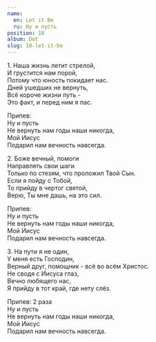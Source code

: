 ```yaml
---
name:
  en: Let it Be
  ru: Ну и пусть
position: 10
album: Dot
slug: 10-let-it-be
---
```


<span class="text-muted outdent">1.</span>
Наша жизнь летит стрелой,  
И грустится нам порой,  
Потому что юность покидает нас.  
Дней ушедших не вернуть,  
Всё короче жизни путь -  
Это факт, и перед ним я пас.

<span class="text-muted">Припев:</span>  
Ну и пусть  
Не вернуть нам годы наши никогда,  
Мой Иисус  
Подарил нам вечность навсегда.

<span class="text-muted outdent">2.</span>
Боже вечный, помоги  
Направлять свои шаги  
Только по стезям, что проложил Твой Сын.  
Если я пойду с Тобой,  
То прийду в чертог святой,  
Верю, Ты мне дашь, на это сил.

<span class="text-muted">Припев:</span>  
Ну и пусть  
Не вернуть нам годы наши никогда,  
Мой Иисус  
Подарил нам вечность навсегда.

<span class="text-muted outdent">3.</span>
На пути я не один,  
У меня есть Господин,  
Верный друг, помощник - всё во всём Христос.  
Не сводя с Иисуса глаз,  
Вечно любящего нас,  
Я прийду в тот край, где нету слёз.

<span class="text-muted">Припев: 2 раза</span>  
Ну и пусть  
Не вернуть нам годы наши никогда,  
Мой Иисус  
Подарил нам вечность навсегда.
